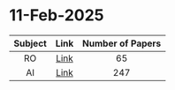 # 11-Feb-2025

| Subject | Link | Number of Papers |
|:-----:|:----:|:----------------:|
| RO | [Link](https://github.com/KJaebye/EmbodiedAI-Robotics-arXiv-Daily-Reporter/tree/main/18-Dec-2024/RO) | 65 |
| AI | [Link](https://github.com/KJaebye/EmbodiedAI-Robotics-arXiv-Daily-Reporter/tree/main/18-Dec-2024/AI) | 247 |
